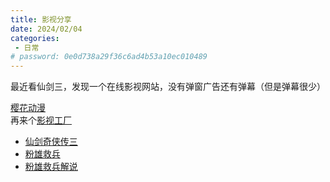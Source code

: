 ```yaml
---
title: 影视分享
date: 2024/02/04
categories:
 - 日常
# password: 0e0d738a29f36c6ad4b53a10ec010489
---
```

最近看仙剑三，发现一个在线影视网站，没有弹窗广告还有弹幕（但是弹幕很少）

[樱花动漫](https://www.yhluoxu.com/)<br/>
再来个[影视工厂](https://ysgcfun.com/)


- [仙剑奇侠传三](https://www.yhluoxu.com/dmdetail/eva8H.html)
- [粉雄救兵](https://www.acfun.cn/v/ac41842060_1?shareUid=28062935)
- [粉雄救兵解说](https://www.bilibili.com/video/BV1eU4y1T7D3)